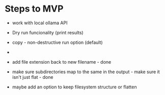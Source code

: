 # Steps to MVP

- work with local ollama API
- Dry run funcionality (print results)
- copy - non-destructive run option (default)
-

- add file extension back to new filename - done
- make sure subdirectories map to the same in the output - make sure it isn't just flat - done
- maybe add an option to keep filesystem structure or flatten
